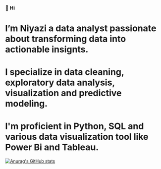 ### 👋 Hi

# I’m Niyazi a data analyst passionate about transforming data into actionable insignts. 
# I specialize in data cleaning, exploratory data analysis, visualization and predictive modeling.
# I'm proficient in Python, SQL and various data visualization tool like Power Bi and Tableau.
[![Anurag's GitHub stats](https://github-readme-stats.vercel.app/api?username=Nazid1)](https://github.com/anuraghazra/github-readme-stats)
